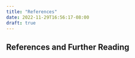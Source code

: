 ```yaml
---
title: "References"
date: 2022-11-29T16:56:17-08:00
draft: true
---
```


## References and Further Reading
